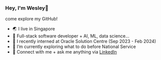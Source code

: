 ### Hey, I'm Wesley👋
come explore my GitHub!

- 🌏 I live in Singapore
- 🌱 Full-stack software developer + AI, ML, data science... 
- 👯 I recently interned at Oracle Solution Centre (Sep 2023 - Feb 2024)
- 🤔 I’m currently exploring what to do before National Service
- 💬 Connect with me + ask me anything via [LinkedIn](https://linkedin.com/in/wes-chai)

<!--
**wes-chai/wes-chai** is a ✨ _special_ ✨ repository because its `README.md` (this file) appears on your GitHub profile.

Here are some ideas to get you started:
- 🔭 I’m currently working on ...
- 🌱 I’m currently learning ...
- 😄 Pronouns: ...
- 📫
- 🌐 Please check out my [portfolio](https://wesleychai.vercel.app/) for more information
-->
